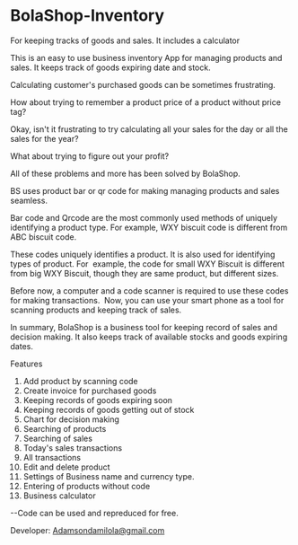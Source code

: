 # BolaShop-Inventory
For keeping tracks of goods and sales. It includes a calculator

This is an easy to use business inventory App for managing products and sales. 
It keeps track of goods expiring date and stock.

Calculating customer's purchased goods can be sometimes frustrating.

How about trying to remember a product price of a product without price tag?

Okay, isn't it frustrating to try calculating all your sales for the day or all the sales for the year? 

What about trying to figure out your profit? 

All of these problems and more has been solved by BolaShop. 

BS uses product bar or qr code for making managing products and sales seamless.

Bar code and Qrcode are the most commonly used methods of uniquely identifying a product type. 
For example, WXY biscuit code is different from ABC biscuit code. 

These codes uniquely identifies a product. It is also used for identifying types of product. 
For  example, the code for small WXY Biscuit is different from big WXY Biscuit, though they are same product, but different sizes. 

Before now, a computer and a code scanner is required to use these codes for making transactions. 
Now, you can use your smart phone as a tool for scanning products and keeping track of sales.

In summary, BolaShop is a business tool for keeping record of sales and decision making. 
It also keeps track of available stocks and goods expiring dates. 

Features 
1. Add product by scanning code 
2. Create invoice for purchased goods 
3. Keeping records of goods expiring soon 
4. Keeping records of goods getting out of stock 
5. Chart for decision making 
6. Searching of products 
7. Searching of sales 
8. Today's sales transactions 
9. All transactions 
10. Edit and delete product 
11. Settings of Business name and currency type. 
12. Entering of products without code
13. Business calculator

--Code can be used and repreduced for free.

Developer: Adamsondamilola@gmail.com
